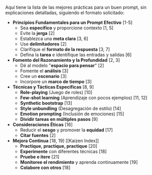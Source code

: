 Aquí tiene la lista de las mejores prácticas para un buen prompt, sin explicaciones detalladas, siguiendo el formato solicitado:

*   **Principios Fundamentales para un Prompt Efectivo** [1-5]
    *   Sea **específico** y proporcione contexto [1, 5]
    *   Evite la **jerga** [2]
    *   Establezca una **meta clara** [3, 6]
    *   Use **delimitadores** [2]
    *   Clarifique el **formato de la respuesta** [3, 7]
    *   Defina la **tarea** e identifique las entradas y salidas [6]
*   **Fomento del Razonamiento y la Profundidad** [2, 3]
    *   Dé al modelo "**espacio para pensar**" [2]
    *   Fomente el **análisis** [3]
    *   Cree un **escenario** [3]
    *   Incorpore un **marco de tiempo** [3]
*   **Técnicas y Tácticas Específicas** [8, 9]
    *   **Role-playing** (Juego de roles) [10]
    *   **Few-shot learning** (Aprendizaje con pocos ejemplos) [11, 12]
    *   **Synthetic bootstrap** [13]
    *   **Style unbundling** (Desagregación de estilo) [14]
    *   **Emotion prompting** (Inclusión de emociones) [15]
    *   **Dividir tareas en múltiples pasos** [9]
*   **Consideraciones Éticas** [16]
    *   Reducir el **sesgo** y promover la **equidad** [17]
    *   **Citar fuentes** [2]
*   **Mejora Continua** [18, 19] [[Kaizen Index]]
    *   **Practique, practique, practique** [20]
    *   **Experimente** con diferentes técnicas [18]
    *   **Pruebe e itere** [21]
    *   **Monitoree el rendimiento** y aprenda continuamente [19]
    *   **Colabore con otros** [18]